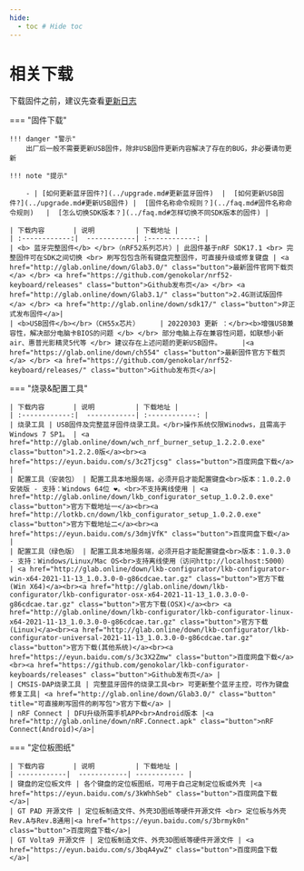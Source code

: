 ```yaml
---
hide:
  - toc # Hide toc
---
```


相关下载
==========

下载固件之前，建议先查看[更新日志](../changelog.md)

=== "固件下载"

    !!! danger "警示" 
        出厂后一般不需要更新USB固件，除非USB固件更新内容解决了存在的BUG，非必要请勿更新

    !!! note "提示"

        - | [如何更新蓝牙固件?](../upgrade.md#更新蓝牙固件)  |  [如何更新USB固件?](../upgrade.md#更新USB固件) |  [固件名称命令规则？](../faq.md#固件名称命令规则)   |  [怎么切换SDK版本？](../faq.md#怎样切换不同SDK版本的固件) |

    | 下载内容       | 说明          | 下载地址 |
    | :------------:|  ------------| :------------: |
    | <b> 蓝牙完整固件</b> </br>（nRF52系列芯片）| 此固件基于nRF SDK17.1 <br> 完整固件可在SDK之间切换 <br> 刷写包包含所有键盘完整固件，可直接升级或修复键盘 | <a href="http://glab.online/down/Glab3.0/" class="button">最新固件官网下载页</a> </br> <a href="https://github.com/genokolar/nrf52-keyboard/releases" class="button">Github发布页</a> </br> <a href="http://glab.online/down/Glab3.1/" class="button">2.4G测试版固件</a> </br> <a href="http://glab.online/down/sdk17/" class="button">非正式发布固件</a>|
    | <b>USB固件</b></br>（CH55x芯片）     | 20220303 更新 ：</br><b>增强USB兼容性，解决部分电脑卡BIOS的问题 </b> </br> 部分电脑上存在兼容性问题，如联想小新air、惠普光影精灵5代等 </br> 建议存在上述问题的更新USB固件。     |<a href="https://glab.online/down/ch554" class="button">最新固件官方下载页</a> </br> <a href="https://github.com/genokolar/nrf52-keyboard/releases/" class="button">Github发布页</a>|


=== "烧录&配置工具"

    | 下载内容       | 说明          | 下载地址 |
    | :------------:|  ------------| :------------: |
    | 烧录工具 | USB固件及完整蓝牙固件烧录工具。</br>操作系统仅限Winodws，且需高于Windows 7 SP1。 | <a href="http://glab.online/down/wch_nrf_burner_setup_1.2.2.0.exe" class="button">1.2.2.0版</a><br><a href="https://eyun.baidu.com/s/3c2Tjcsg" class="button">百度网盘下载</a> |
    | 配置工具（安装包） | 配置工具本地服务端，必须开启才能配置键盘<br>版本：1.0.2.0 安装版 - 支持：Windows 64位 ❤️。<br>不支持离线使用 | <a href="http://glab.online/down/lkb_configurator_setup_1.0.2.0.exe" class="button">官方下载地址一</a><br><a href="http://lotkb.cn/down/lkb_configurator_setup_1.0.2.0.exe" class="button">官方下载地址二</a><br><a href="https://eyun.baidu.com/s/3dmjVfK" class="button">百度网盘下载</a> |
    | 配置工具（绿色版） | 配置工具本地服务端，必须开启才能配置键盘<br>版本：1.0.3.0 - 支持：Windows/Linux/Mac OS<br>支持离线使用（访问http://localhost:5000） | <a href="http://glab.online/down/lkb-configurator/lkb-configurator-win-x64-2021-11-13_1.0.3.0-0-g86cdcae.tar.gz" class="button">官方下载(Win X64)</a><br><a href="http://glab.online/down/lkb-configurator/lkb-configurator-osx-x64-2021-11-13_1.0.3.0-0-g86cdcae.tar.gz" class="button">官方下载(OSX)</a><br> <a href="http://glab.online/down/lkb-configurator/lkb-configurator-linux-x64-2021-11-13_1.0.3.0-0-g86cdcae.tar.gz" class="button">官方下载(Linux)</a><br><a href="http://glab.online/down/lkb-configurator/lkb-configurator-universal-2021-11-13_1.0.3.0-0-g86cdcae.tar.gz" class="button">官方下载(其他系统)</a><br><a href="https://eyun.baidu.com/s/3c3X2Zmw" class="button">百度网盘下载</a><br><a href="https://github.com/genokolar/lkb-configurator-keyboards/releases" class="button">Github发布页</a> |
    | CMSIS-DAP烧录工具 | 完整蓝牙固件的烧录工具<br> 可更新整个蓝牙主控，可作为键盘修复工具| <a href="http://glab.online/down/Glab3.0/" class="button" title="可直接刷写固件的刷写包">官方下载</a> |
    | nRF Connect | DFU升级所需手机APP<br>Android版本 |<a href="http://glab.online/down/nRF.Connect.apk" class="button">nRF Connect(Android)</a>|

=== "定位板图纸"

    | 下载内容       | 说明          | 下载地址 |
    | ------------|  ------------| ------------ |
    | 键盘的定位板文件 | 各个键盘的定位板图纸，可用于自己定制定位板或外壳 |<a href="https://eyun.baidu.com/s/3kWhhSeb" class="button">百度网盘下载</a>|
    | GT PAD 开源文件 | 定位板制造文件、外壳3D图纸等硬件开源文件 <br> 定位板与外壳 Rev.A与Rev.B通用|<a href="https://eyun.baidu.com/s/3brmyk0n" class="button">百度网盘下载</a>|
    | GT Volta9 开源文件 | 定位板制造文件、外壳3D图纸等硬件开源文件 | <a href="https://eyun.baidu.com/s/3bqA4ywZ" class="button">百度网盘下载</a>|

